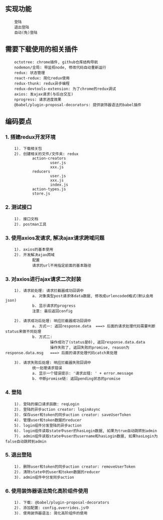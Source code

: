 ## 实现功能
		登陆
		退出登陆
		自动(免)登陆

## 需要下载使用的相关插件
		octotree: chrome插件, github仓库结构导航
		nodemon/全局: 带监视node, 修改代码自动重新运行
		redux: 状态管理
		react-redux: 简化redux使用
		redux-thunk: redux异步编程
		redux-devtools-extension: 为了chrome的redux调试
		axios: 发ajax请求(与后台交互)
		nprogress: 请求进度效果
		@babel/plugin-proposal-decorators: 提供装饰器语法的babel插件

## 编码要点
### 1. 搭建redux开发环境
		1). 下载相关包
		2). 创建相关的文件/文件夹: redux
				action-creators
						user.js
						xxx.js
				reducers
						user.js
						xxx.js
						index.js
				action-types.js
				store.js

### 2. 测试接口
		1). 接口文档
		2). postman工具

### 3. 使用axios发请求, 解决ajax请求跨域问题
		1). axios的基本使用
		2). 开发解决ajax跨域
				配置
				请求的url不用指定前面的基本路径

### 3. 对axios进行ajax请求二次封装
		1). 请求前处理: 请求拦截器成功回调中
				a. 对象类型post请求体data数据, 修改成urlencoded格式(默认会用json)
				b. 显示请求的progress
				注意: 最后返回config

		2). 请求成功后处理: 响应拦截器成功回调中
				a. 方式一: 返回response.data  ===> 后面的请求处理代码需要判断status来做不同处理
				b. 方式二:
						操作成功了(status是0), 返回response.data.data  
						操作失败了, 返回失败的promise, reason为response.data.msg   ===> 后面的请求处理代码catch来处理

		3). 请求失败后处理: 响应拦截器失败回调中
				统一处理请求错误
				a. 显示一个错误提示: '请求出错: ' + error.message
				b. 中断promise链: 返回pending状态的promise

### 4. 登陆
		1). 登陆的接口请求函数: reqLogin
		2). 登陆的异步action creator: loginAsync
		3). 保存user和token的同步action creator: saveUserToken 
		4). 管理user和token数据的reducer
		5). login组件分发登陆的异步action
		6). login组件读取state中user的hasLogin数据, 如果为true自动跳转到admin
		7). admin组件读取state中user的username和hasLogin数据, 如果hasLogin为false自动跳转到admin

### 5. 退出登陆
		1). 删除user和token的同步action creator: removeUserToken
		2). 清除state中的user和token数据的reducer
		3). admin组件中分发同步action


### 6. 使用装饰器语法简化高阶组件使用
		1). 下载: @babel/plugin-proposal-decorators
		2). 添加配置: config.overrides.js中
		3). 使用装饰器语法: 简化高阶组件的使用


